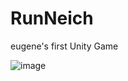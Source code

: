 # RunNeich
eugene's first Unity Game


![image](https://github.com/eugenehyunjin/RunNeich/assets/82347433/6dad87da-87cf-42da-9d57-b3bddd691637)
